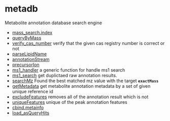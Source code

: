# metadb

Metabolite annotation database search engine

+ [mass_search.index](metadb/mass_search.index.1) 
+ [queryByMass](metadb/queryByMass.1) 
+ [verify_cas_number](metadb/verify_cas_number.1) verify that the given cas registry number is correct or not
+ [parseLipidName](metadb/parseLipidName.1) 
+ [annotationStream](metadb/annotationStream.1) 
+ [precursorIon](metadb/precursorIon.1) 
+ [ms1_handler](metadb/ms1_handler.1) a generic function for handle ms1 search
+ [ms1_search](metadb/ms1_search.1) get duplictaed raw annotation results.
+ [searchMz](metadb/searchMz.1) Found the best matched mz value with the target **`exactMass`**
+ [getMetadata](metadb/getMetadata.1) get metabolite annotation metadata by a set of given unique reference id
+ [excludeFeatures](metadb/excludeFeatures.1) removes all of the annotation result which is not 
+ [uniqueFeatures](metadb/uniqueFeatures.1) unique of the peak annotation features
+ [cbind.metainfo](metadb/cbind.metainfo.1) 
+ [load_asQueryHits](metadb/load_asQueryHits.1) 
